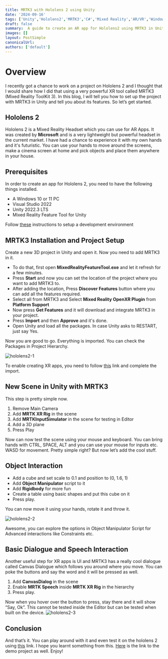 ```yaml
---
title: MRTK3 with Hololens 2 using Unity
date: '2024-09-16'
tags: ['Unity','Hololens2','MRTK3','C#','Mixed Reality','AR/VR','Windows']
draft: false
summary:  A guide to create an AR app for Hololens2 using MRTK3 in Unity
images: []
layout: PostSimple
canonicalUrl:
authors: ['default']
---
```

# Overview

I recently got a chance to work on a project on Hololens 2 and I thought that I would share how I did that using a very powerful XR tool called MRTK3 (Mixed Reality ToolKit 3). In this blog, I will tell you how to set up the project with MRTK3 in Unity and tell you about its features. So let’s get started.

## Hololens 2

Hololens 2 is a Mixed Reality Headset which you can use for AR Apps. It was created by **Microsoft** and is a very lightweight but powerful headset in the current market. I have had a chance to experience it with my own hands and it's futuristic. You can use your hands to move around the screens, make a cinema screen at home and pick objects and place them anywhere in your house.

## Prerequisites

In order to create an app for Hololens 2, you need to have the following things installed.

* A Windows 10 or 11 PC
* Visual Studio 2022
* Unity 2022.3 LTS
* Mixed Reality Feature Tool for Unity

Follow [these](https://learn.microsoft.com/en-us/windows/mixed-reality/mrtk-unity/mrtk3-overview/getting-started/setting-up/setup-dev-env) instructions to setup a development environment

## MRTK3 Installation and Project Setup

Create a new 3D project in Unity and open it. Now you need to add MRTK3 in it.

* To do that, first open **MixedRealityFeatureTool.exe** and let it refresh for a few minutes.
* Press **Start** and now you can set the location of the project where you want to add MRTK3 to.
* After adding the location, Press **Discover Features** button where you can add all the features required.
* Select all from MRTK3 and Select **Mixed Reality OpenXR Plugin** from **Platform Support**
* Now press **Get Features** and it will download and integrate MRTK3 in your project.
* Press **Import** and then **Approve** and it's done.
* Open Unity and load all the packages. In case Unity asks to RESTART, just say Yes.

Now you are good to go. Everything is imported. You can check the Packages in Project Hierarchy.

![hololens2-1](/static/images/blog/hololens2-1.png)

To enable creating XR apps, you need to follow [this](https://learn.microsoft.com/en-us/windows/mixed-reality/mrtk-unity/mrtk3-overview/getting-started/setting-up/setup-new-project#4-configure-mrtk-profile-after-import) link and complete the import.

## New Scene in Unity with MRTK3

This step is pretty simple now.

1. Remove Main Camera
2. Add **MRTK XR Rig** in the scene
3. Add **MRTKInputSimulator** in the scene for testing in Editor
4. Add a 3D plane
5. Press Play

Now can now test the scene using your mouse and keyboard. You can bring hands with CTRL, SPACE, ALT and you can use your mouse for inputs etc. WASD for movement. Pretty simple right? But now let’s add the cool stuff.

## Object Interaction

* Add a cube and set scale to 0.1 and position to (0, 1.6, 1\)
* Add **Object Manipulator** script to it
* Add **Rigidbody** for more fun
* Create a table using basic shapes and put this cube on it
* Press play.

You can now move it using your hands, rotate it and throw it.

![hololens2-2](/static/images/blog/hololens2-2.gif)

Awesome, you can explore the options in Object Manipulator Script for Advanced interactions like Constraints etc.

## Basic Dialogue and Speech Interaction

Another useful step for XR apps is UI and MRTK3 has a really cool dialogue called Canvas Dialogue which follows you around where you move. You can poke the buttons and say the word and it will be pressed as well.

1. Add **CanvasDialog** in the scene
2. Enable **MRTK Speech** inside **MRTK XR Rig** in the hierarchy
3. Press play.

Now when you hover over the button to press, stay there and it will show “Say, Ok”. This cannot be tested inside the Editor but can be tested when built on the device.
![hololens2-3](/static/images/blog/hololens2-3.gif)

## Conclusion

And that’s it. You can play around with it and even test it on the hololens 2 using [this](https://learn.microsoft.com/en-us/windows/mixed-reality/develop/advanced-concepts/using-visual-studio?tabs=hl2) link. I hope you learnt something from this. [Here](https://github.com/SaadTahir28/blog-mrtk3) is the link to the demo project as well. Enjoy\!
